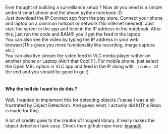 Ever thought of building a surveillance setup ? Now all you need is a simple android smart phone and the above python notebook :D <br>
Just download the IP Connect app from the play store. Connect your phone and laptop on a common hotspot or network (No internet needed). Just start the server in the app
and feed in the IP address in the notebook. After this, just run the code and BAM!!! you'll get the feed in the laptop.<br>
You can also see the video by typing the IP address in your web browser(This gives you more functionality like recording, image capture etc.)<br>
You can also live stream the video feed in VLC media player wither on another phone or Laptop (Ain't that Cool!? ). For mobile phone, just select
the Open MRL option in VLC app and feed in the IP along with <code> /video </code> at the end and you should be good to go :).<br>
<br>
#### Why the hell do I want to do this ?
Well, I wanted to implement this for detecting objects ('cause I was a bit frustrated by Object Detection). And guess what, I actually did it(This Repo is made for this).<br>

A lot of credits goes to the creator of ImageAI library, it really makes the object detection task easy.
Check their github repo here: <a href = "https://github.com/OlafenwaMoses/ImageAI">ImageAI <a><br> 
<br>
